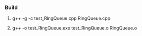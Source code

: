 ### Build

1. g++ -g -c test_RingQueue.cpp RingQueue.cpp

2. g++ -o test_RingQueue.exe test_RingQueue.o RingQueue.o
